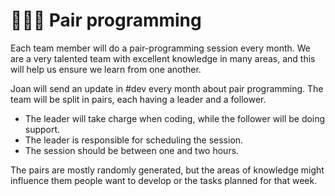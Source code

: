 # 🧑🤝🧑 Pair programming

Each team member will do a pair-programming session every month. We are a very talented team with excellent knowledge in many areas, and this will help us ensure we learn from one another.&#x20;

Joan will send an update in #dev every month about pair programming. The team will be split in pairs, each having a leader and a follower.

* The leader will take charge when coding, while the follower will be doing support.
* The leader is responsible for scheduling the session.
* The session should be between one and two hours.

The pairs are mostly randomly generated, but the areas of knowledge might influence them people want to develop or the tasks planned for that week.

